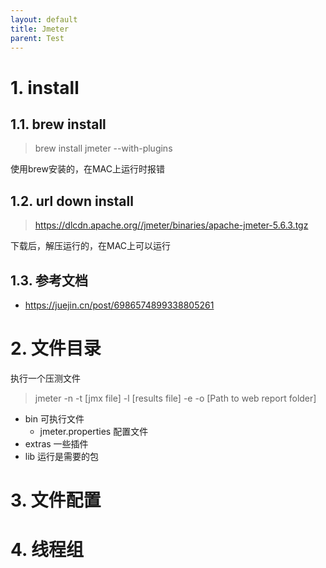 ```yaml
---
layout: default
title: Jmeter
parent: Test
---
```


# 1. install

## 1.1. brew install

> brew install jmeter --with-plugins

使用brew安装的，在MAC上运行时报错

## 1.2. url down install

> https://dlcdn.apache.org//jmeter/binaries/apache-jmeter-5.6.3.tgz

下载后，解压运行的，在MAC上可以运行

## 1.3. 参考文档

- https://juejin.cn/post/6986574899338805261

# 2. 文件目录

执行一个压测文件
> jmeter -n -t [jmx file] -l [results file] -e -o [Path to web report folder]

- bin 可执行文件
    - jmeter.properties 配置文件
- extras 一些插件
- lib 运行是需要的包

# 3. 文件配置

# 4. 线程组